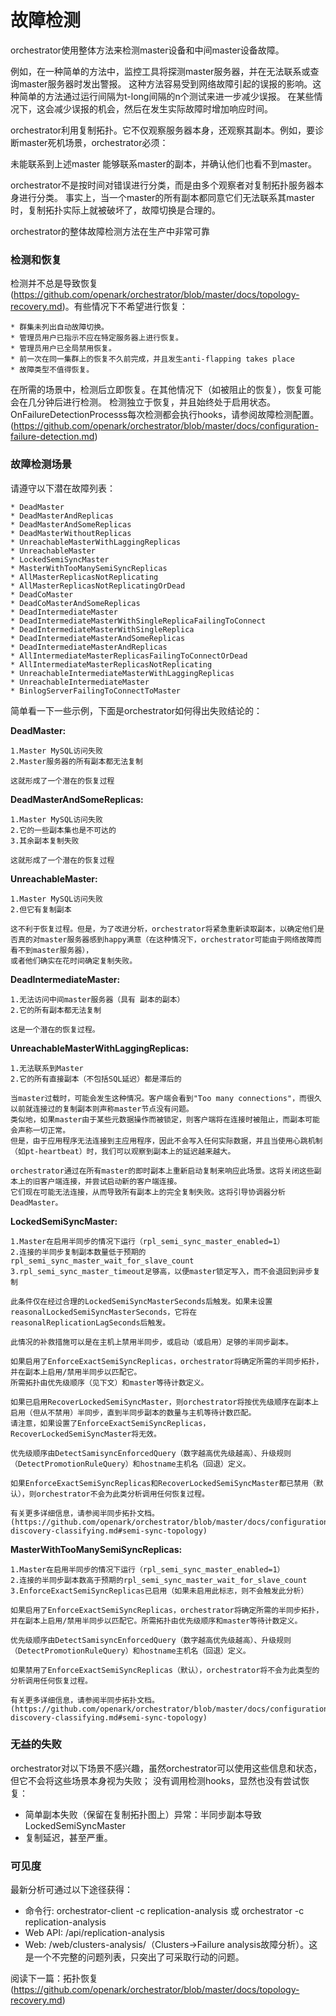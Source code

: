 # 故障检测

orchestrator使用整体方法来检测master设备和中间master设备故障。

例如，在一种简单的方法中，监控工具将探测master服务器，并在无法联系或查询master服务器时发出警报。
这种方法容易受到网络故障引起的误报的影响。这种简单的方法通过运行间隔为t-long间隔的n个测试来进一步减少误报。
在某些情况下，这会减少误报的机会，然后在发生实际故障时增加响应时间。

orchestrator利用复制拓扑。它不仅观察服务器本身，还观察其副本。例如，要诊断master死机场景，orchestrator必须：

未能联系到上述master
能够联系master的副本，并确认他们也看不到master。

orchestrator不是按时间对错误进行分类，而是由多个观察者对复制拓扑服务器本身进行分类。
事实上，当一个master的所有副本都同意它们无法联系其master时，复制拓扑实际上就被破坏了，故障切换是合理的。

orchestrator的整体故障检测方法在生产中非常可靠

### 检测和恢复

检测并不总是导致恢复(https://github.com/openark/orchestrator/blob/master/docs/topology-recovery.md)。有些情况下不希望进行恢复：

    * 群集未列出自动故障切换。
    * 管理员用户已指示不应在特定服务器上进行恢复。
    * 管理员用户已全局禁用恢复。
    * 前一次在同一集群上的恢复不久前完成，并且发生anti-flapping takes place
    * 故障类型不值得恢复。

在所需的场景中，检测后立即恢复。在其他情况下（如被阻止的恢复），恢复可能会在几分钟后进行检测。
检测独立于恢复，并且始终处于启用状态。OnFailureDetectionProcesss每次检测都会执行hooks，请参阅故障检测配置。(https://github.com/openark/orchestrator/blob/master/docs/configuration-failure-detection.md)
 
### 故障检测场景

请遵守以下潜在故障列表：
    
    * DeadMaster
    * DeadMasterAndReplicas
    * DeadMasterAndSomeReplicas
    * DeadMasterWithoutReplicas
    * UnreachableMasterWithLaggingReplicas
    * UnreachableMaster
    * LockedSemiSyncMaster
    * MasterWithTooManySemiSyncReplicas
    * AllMasterReplicasNotReplicating
    * AllMasterReplicasNotReplicatingOrDead
    * DeadCoMaster
    * DeadCoMasterAndSomeReplicas
    * DeadIntermediateMaster
    * DeadIntermediateMasterWithSingleReplicaFailingToConnect
    * DeadIntermediateMasterWithSingleReplica
    * DeadIntermediateMasterAndSomeReplicas
    * DeadIntermediateMasterAndReplicas
    * AllIntermediateMasterReplicasFailingToConnectOrDead
    * AllIntermediateMasterReplicasNotReplicating
    * UnreachableIntermediateMasterWithLaggingReplicas
    * UnreachableIntermediateMaster
    * BinlogServerFailingToConnectToMaster

简单看一下一些示例，下面是orchestrator如何得出失败结论的：

**DeadMaster:**
    
    1.Master MySQL访问失败
    2.Master服务器的所有副本都无法复制
    
    这就形成了一个潜在的恢复过程

**DeadMasterAndSomeReplicas:**

    1.Master MySQL访问失败
    2.它的一些副本集也是不可达的
    3.其余副本复制失败
    
    这就形成了一个潜在的恢复过程
    
**UnreachableMaster:**

    1.Master MySQL访问失败
    2.但它有复制副本
    
    这不利于恢复过程。但是，为了改进分析，orchestrator将紧急重新读取副本，以确定他们是否真的对master服务器感到happy满意（在这种情况下，orchestrator可能由于网络故障而看不到master服务器），
    或者他们确实在花时间确定复制失败。
    
**DeadIntermediateMaster:**

    1.无法访问中间master服务器（具有 副本的副本）
    2.它的所有副本都无法复制
    
    这是一个潜在的恢复过程。
    
**UnreachableMasterWithLaggingReplicas:**

    1.无法联系到Master
    2.它的所有直接副本（不包括SQL延迟）都是滞后的
    
    当master过载时，可能会发生这种情况。客户端会看到"Too many connections"，而很久以前就连接过的复制副本则声称master节点没有问题。
    类似地，如果master由于某些元数据操作而被锁定，则客户端将在连接时被阻止，而副本可能会声称一切正常。
    但是，由于应用程序无法连接到主应用程序，因此不会写入任何实际数据，并且当使用心跳机制（如pt-heartbeat）时，我们可以观察到副本上的延迟越来越大。
    
    orchestrator通过在所有master的即时副本上重新启动复制来响应此场景。这将关闭这些副本上的旧客户端连接，并尝试启动新的客户端连接。
    它们现在可能无法连接，从而导致所有副本上的完全复制失败。这将引导协调器分析DeadMaster。
    
**LockedSemiSyncMaster:**

    1.Master在启用半同步的情况下运行（rpl_semi_sync_master_enabled=1）
    2.连接的半同步复制副本数量低于预期的rpl_semi_sync_master_wait_for_slave_count 
    3.rpl_semi_sync_master_timeout足够高，以便master锁定写入，而不会退回到异步复制
    
    此条件仅在经过合理的LockedSemiSyncMasterSeconds后触发。如果未设置reasonalLockedSemiSyncMasterSeconds，它将在reasonalReplicationLagSeconds后触发。

    此情况的补救措施可以是在主机上禁用半同步，或启动（或启用）足够的半同步副本。
    
    如果启用了EnforceExactSemiSyncReplicas，orchestrator将确定所需的半同步拓扑，并在副本上启用/禁用半同步以匹配它。
    所需拓扑由优先级顺序（见下文）和master等待计数定义。
    
    如果已启用RecoverLockedSemiSyncMaster，则orchestrator将按优先级顺序在副本上启用（但从不禁用）半同步，直到半同步副本的数量与主机等待计数匹配。
    请注意，如果设置了EnforceExactSemiSyncReplicas，RecoverLockedSemiSyncMaster将无效。
    
    优先级顺序由DetectSamisyncEnforcedQuery（数字越高优先级越高）、升级规则（DetectPromotionRuleQuery）和hostname主机名（回退）定义。
    
    如果EnforceExactSemiSyncReplicas和RecoverLockedSemiSyncMaster都已禁用（默认），则orchestrator不会为此类分析调用任何恢复过程。
    
    有关更多详细信息，请参阅半同步拓扑文档。(https://github.com/openark/orchestrator/blob/master/docs/configuration-discovery-classifying.md#semi-sync-topology)
    
**MasterWithTooManySemiSyncReplicas:**

    1.Master在启用半同步的情况下运行（rpl_semi_sync_master_enabled=1）
    2.连接的半同步副本数高于预期的rpl_semi_sync_master_wait_for_slave_count
    3.EnforceExactSemiSyncReplicas已启用（如果未启用此标志，则不会触发此分析）

    如果启用了EnforceExactSemiSyncReplicas，orchestrator将确定所需的半同步拓扑，并在副本上启用/禁用半同步以匹配它。所需拓扑由优先级顺序和master等待计数定义。

    优先级顺序由DetectSamisyncEnforcedQuery（数字越高优先级越高）、升级规则（DetectPromotionRuleQuery）和hostname主机名（回退）定义。
    
    如果禁用了EnforceExactSemiSyncReplicas（默认），orchestrator将不会为此类型的分析调用任何恢复过程。

    有关更多详细信息，请参阅半同步拓扑文档。(https://github.com/openark/orchestrator/blob/master/docs/configuration-discovery-classifying.md#semi-sync-topology)
    
### 无益的失败

orchestrator对以下场景不感兴趣，虽然orchestrator可以使用这些信息和状态，但它不会将这些场景本身视为失败；
没有调用检测hooks，显然也没有尝试恢复：

* 简单副本失败（保留在复制拓扑图上）异常：半同步副本导致LockedSemiSyncMaster
* 复制延迟，甚至严重。

### 可见度

最新分析可通过以下途径获得：

* 命令行: orchestrator-client -c replication-analysis 或 orchestrator -c replication-analysis
* Web API: /api/replication-analysis
* Web: /web/clusters-analysis/（Clusters->Failure analysis故障分析）。这是一个不完整的问题列表，只突出了可采取行动的问题。

阅读下一篇：拓扑恢复(https://github.com/openark/orchestrator/blob/master/docs/topology-recovery.md)